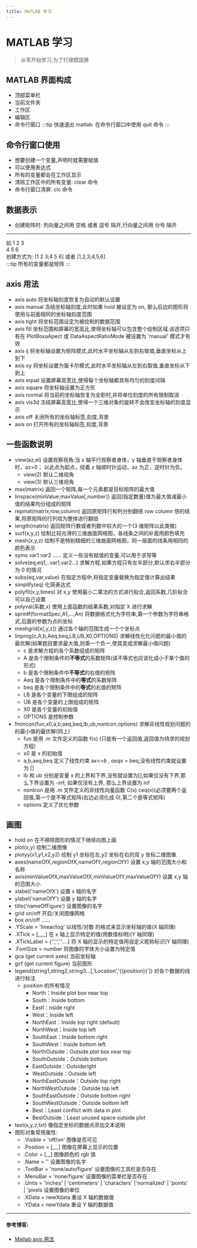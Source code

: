 ```yaml
---
title: MATLAB 学习
---
```


# MATLAB 学习

> 从零开始学习,为了打建模国赛

## MATLAB 界面构成

- 顶部菜单栏
- 当前文件夹
- 工作区
- 编辑区
- 命令行窗口
  :::tip
  快速退出 matlab: 在命令行窗口中使用 quit 命令
  :::

## 命令行窗口使用

- 想要创建一个变量,声明时就需要赋值
- 可以使用表达式
- 所有的变量都会在工作区显示
- 清除工作区中的所有变量: clear 命令
- 命令行窗口清屏: clc 命令

## 数据表示

- 创建矩阵时: 列向量之间用 空格 或者 逗号 隔开,行向量之间用 分号 隔开

---

如 1 2 3  
 4 5 6  
 创建方式为:
[1 2 3;4 5 6] 或者 [1,2,3;4,5,6]  
:::tip
所有的变量都是矩阵
:::

## axis 用法

- axis auto 将坐标轴刻度恢复为自动的默认设置
- axis manual 冻结坐标轴刻度,此时如果 hold 被设定为 on, 那么后边的图形将使用与前面相同的坐标轴刻度范围
- axis tight 将坐标范围设定为被绘制的数据范围
- axis fill 坐标范围和屏幕的宽高比,使得坐标轴可以包含整个绘制区域.该选项只有在 PlotBoxaApect 或 DataAspectRatioMode 被设置为 'manual' 模式才有效
- axis ij 将坐标轴设置为矩阵模式,此时水平坐标轴从左到右取值,垂直坐标从上到下
- axis xy 将坐标设置为笛卡尔模式,此时水平坐标轴从左到右取值,垂直坐标从下到上
- axis equal 设置屏幕高宽比,使得每个坐标轴都具有均匀的刻度间隔
- axis square 将坐标轴设置为正方形
- axis normal 将当前的坐标轴恢复为全职村,并将单位刻度的所有限制取消
- axis vis3d 冻结屏幕高宽比,使得一个三维对象的旋转不会改变坐标轴的刻度显示
- axis off 关闭所有的坐标轴标签,刻度,背景
- axis on 打开所有的坐标轴标签,刻度,背景

## 一些函数说明

- view(az,el) 设置观察视角:当 x 轴平行观察者身体，y 轴垂直于观察者身体时，az=0； 以此点为起点，绕着 z 轴顺时针运动，az 为正，逆时针为负。
  - view(2) 默认二维视角
  - view(3) 默认三维视角
- max(matrix) 返回一个矩阵,每一个元素都是目标矩阵的最大值
- linspace(minValue,maxValue[,number]) 返回(指定数量)值为最大值减最小值的结果均分组成的矩阵
- repmat(matrix,row,column) 返回原矩阵行和列分别翻倍 row column 倍的结果,将原矩阵的行列视为整体进行翻倍
- length(matrix) 返回矩阵行数或者列数中较大的一个(3 维矩阵以此类推)
- surf(x,y,z) 绘制比较光滑的三维曲面网格图，各线条之间的补面用颜色填充
- mesh(x,y,z) 绘制不是特别精细的三维曲面网格图，同一层面的线条用相同的颜色表示
- syms var1 var2 ...... 定义一些没有赋值的变量,可以用于求导等
- solve(eq,eq1,..var1,var2...) 求解方程,如果方程只有左半部分,默认求右半部分为 0 的情况
- subs(eq,var,value) 在指定方程中,将指定变量替换为指定值计算出结果
- simplify(eq) 化简表达式
- polyfit(x,y,times) 对 x,y 使用最小二乘法的方式进行拟合,返回系数,几阶拟合可以自己设置
- polyval(系数,x) 使用上面函数的结果系数,对指定 X 进行求解
- sprintf(formatSpec,A1,...,An) 将数据格式化为字符串,第一个参数为字符串格式,后面的参数为点的坐标
- meshgrid(x[,y,z]) 通过各个轴的范围生成一个个坐标点
- linprog(c,A,b,Aeq,beq,LB,UB,X0,OPTIONS) 求解线性化化问题的最小值的最优解(如果题目要求最大值,则乘一个负一,使其变成求解最小值问题)
  - c 是求解方程的各个系数组成的矩阵
  - A 是各个限制条件的**不等式**的系数矩阵(该不等式也应该化成小于某个值的形式)
  - b 是各个限制条件中**不等式**的右值的矩阵
  - Aeq 是各个限制条件中的**等式**的系数矩阵
  - beq 是各个限制条件中的**等式**的右值的矩阵
  - LB 是各个变量的下限组成的矩阵
  - UB 是各个变量的上限组成的矩阵
  - X0 是各个变量的初始值
  - OPTIONS 是控制参数
- fmincon(fun,x0,a,b,aeq,beq,lb,ub,nonlcon,options) 求解非线性规划问题的的最小值的最优解(同上)
  - fun 是用 .m 文件定义的函数 f(x) (只能有一个返回值,返回值为待求的规划方程)
  - x0 是 x 的初始值
  - a,b,aeq,beq 定义了线性约束 a*x<=b , aeq*x = beq,没有线性约束就设置为 []
  - lb 和 ub 分别是变量 x 的上界和下界,没有就设置为[],如果仅没有下界,那么下界设置为 -inf; 如果仅没有上界, 那么上界设置为 inf
  - nonlcon 是用 .m 文件定义的非线性向量函数 C(x) ceq(x)(必须要两个返回值,第一个是不等式矩阵(右边必须化成 0),第二个是等式矩阵)
  - options 定义了优化参数

## 画图

- hold on 在不擦除图形的情况下继续向图上画
- plot(x,y) 绘制二维图像
- plotyy(x1,y1,x2,y2) 绘制 y1 坐标在左,y2 坐标在右的双 y 坐标二维图像
- axes(nameOfX,regionOfX,nameOfY,regionOfY) 设置 x,y 轴的范围大小和名称
- axis(minValueOfX,maxValueOfX,minValueOfY,maxValueOfY) 设置 x,y 轴的范围大小
- xlabel('nameOfX') 设置 x 轴的名字
- ylabel('nameOfY') 设置 y 轴的名字
- title('nameOfFigure') 设置图像的名字
- grid on/off 开启/关闭图像网格
- box on/off ......
- .YScale = 'linear/log' 以线性/对数 的格式来显示坐标轴的值(X 轴同理)
- .XTick = [,,,,,] 在 x 轴上显示特定的值(用数值标明)(Y 轴同理)
- .XTickLabel = {'','',''....} 将 X 轴的显示的特定值用自定义昵称标识(Y 轴同理)
- .FontSize = number 将图像的字体大小设置为特定值
- gca (get current axes) 当前坐标轴
- gcf (get current figure) 当前图形
- legend(string1,string2,string3...[,'Location','{{position}}']) 对各个数据的线进行标注
  - position 的所有情况
    - North：Inside plot box near top
    - South：Inside bottom
    - EastI：nside right
    - West：Inside left
    - NorthEast：Inside top right (default)
    - NorthWest：Inside top left
    - SouthEast：Inside bottom right
    - SouthWest：Inside bottom left
    - NorthOutside：Outside plot box near top
    - SouthOutside：Outside bottom
    - EastOutside：Outsideright
    - WestOutside：Outside left
    - NorthEastOutside：Outside top right
    - NorthWestOutside：Outside top left
    - SouthEastOutside：Outside bottom right
    - SouthWestOutside：Outside bottom left
    - Best：Least conflict with data in plot
    - BestOutside：Least unused space outside plot
- text(x,y,z,txt) 像指定坐标的数据点添加文本说明
- 图形对象常用属性:
  - .Visible = 'off/on' 图像是否可见
  - .Position = [,,,,] 图像在屏幕上显示的位置
  - .Color = [,,,] 图像颜色的 rgb 值
  - .Name = '' 设置图像的名字
  - .ToolBar = 'none/auto/figure' 设置图像的工具栏是否存在
  - .MenuBar = 'none/figure' 设置图像的菜单栏是否存在
  - .Units = 'inches' | 'centimeters' | 'characters' |'normalized' | 'points' | 'pixels 设置图像的单位
  - .XData = newXdata 重设 X 轴的数据值
  - .YData = newYdata 重设 Y 轴的数据值

---

#### 参考博客:

- [Matlab axis 用法](http://blog.sina.com.cn/s/blog_b26a90750101kxdx.html)
